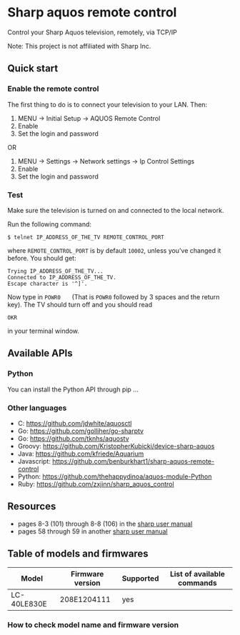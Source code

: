 # Sharp aquos remote control

Control your Sharp Aquos television, remotely, via TCP/IP

Note: This project is not affiliated with Sharp Inc.

## Quick start

### Enable the remote control

The first thing to do is to connect your television to your
LAN. Then:

1. MENU -> Initial Setup -> AQUOS Remote Control
2. Enable
3. Set the login and password

OR

1. MENU -> Settings -> Network settings -> Ip Control Settings
2. Enable 
3. Set the login and password

### Test

Make sure the television is turned on and connected to the local network.

Run the following command:

    $ telnet IP_ADDRESS_OF_THE_TV REMOTE_CONTROL_PORT

where `REMOTE_CONTROL_PORT` is by default `10002`, unless you've changed it 
before. You should get:

    Trying IP_ADDRESS_OF_THE_TV...
    Connected to IP_ADDRESS_OF_THE_TV.
    Escape character is '^]'.

Now type in `POWR0   ` (That is `POWR0` followed by 3 spaces and the return 
key). The TV should turn off and you should read

    OKR

in your terminal window.

## Available APIs

### Python

You can install the Python API through pip
...

### Other languages

- C: https://github.com/jdwhite/aquosctl
- Go: https://github.com/golliher/go-sharptv
- Go: https://github.com/tknhs/aquostv
- Groovy: https://github.com/KristopherKubicki/device-sharp-aquos
- Java: https://github.com/kfriede/Aquarium
- Javascript: https://github.com/benburkhart1/sharp-aquos-remote-control
- Python: https://github.com/thehappydinoa/aquos-module-Python
- Ruby: https://github.com/zxjinn/sharp_aquos_control

## Resources

- pages 8-3 (101) through 8-8 (106) in the
  [sharp user manual](http://files.sharpusa.com/Downloads/ForHome/HomeEntertainment/LCDTVs/Manuals/2014_TV_OM.pdf)
- pages 58 through 59 in another
  [sharp user manual](http://www.sharp.co.uk/cps/rde/xbcr/documents/documents/om/11_lcd-tv/LC40-46LE830E-RU-LE831E-RU_OM_GB.pdf)

## Table of models and firmwares

| Model       | Firmware version | Supported | List of available commands |
|-------------|------------------|-----------|----------------------------|
| LC-40LE830E | 208E1204111      |    yes    |                            |

### How to check model name and firmware version

